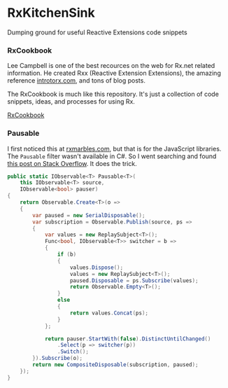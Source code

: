# RxKitchenSink
Dumping ground for useful Reactive Extensions code snippets

### RxCookbook

Lee Campbell is one of the best recources on the web for Rx.net related information. He created Rxx (Reactive Extension Extensions), the amazing reference [introtorx.com](http://introtorx.com), and tons of blog posts.

The RxCookbook is much like this repository. It's just a collection of code snippets, ideas, and processes for using Rx.

[RxCookbook](https://github.com/LeeCampbell/RxCookbook)

### Pausable

I first noticed this at [rxmarbles.com](http://rxmarbles.com), but that is for the JavaScript libraries. The `Pausable` filter wasn't available in C#. So I went searching and found [this post on Stack Overflow](http://stackoverflow.com/questions/7620182/pause-and-resume-subscription-on-cold-iobservable). It does the trick.

```c#
public static IObservable<T> Pausable<T>(
    this IObservable<T> source,
    IObservable<bool> pauser)
{
    return Observable.Create<T>(o =>
    {
        var paused = new SerialDisposable();
        var subscription = Observable.Publish(source, ps =>
        {
            var values = new ReplaySubject<T>();
            Func<bool, IObservable<T>> switcher = b =>
            {
                if (b)
                {
                    values.Dispose();
                    values = new ReplaySubject<T>();
                    paused.Disposable = ps.Subscribe(values);
                    return Observable.Empty<T>();
                }
                else
                {
                    return values.Concat(ps);
                }
            };

            return pauser.StartWith(false).DistinctUntilChanged()
                .Select(p => switcher(p))
                .Switch();
        }).Subscribe(o);
        return new CompositeDisposable(subscription, paused);
    });
}
```

